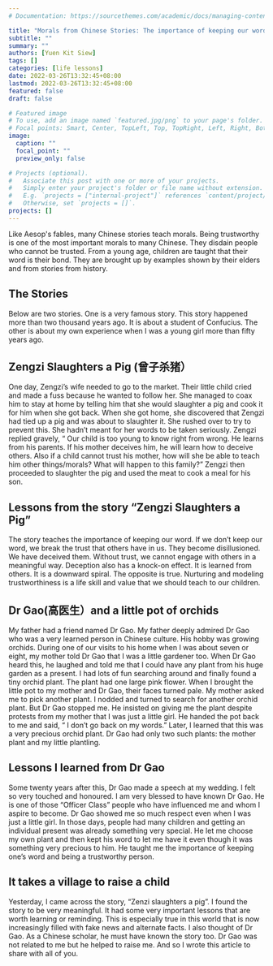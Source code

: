 ```yaml
---
# Documentation: https://sourcethemes.com/academic/docs/managing-content/

title: "Morals from Chinese Stories: The importance of keeping our word to others"
subtitle: ""
summary: ""
authors: [Yuen Kit Siew]
tags: []
categories: [life lessons]
date: 2022-03-26T13:32:45+08:00
lastmod: 2022-03-26T13:32:45+08:00
featured: false
draft: false

# Featured image
# To use, add an image named `featured.jpg/png` to your page's folder.
# Focal points: Smart, Center, TopLeft, Top, TopRight, Left, Right, BottomLeft, Bottom, BottomRight.
image:
  caption: ""
  focal_point: ""
  preview_only: false

# Projects (optional).
#   Associate this post with one or more of your projects.
#   Simply enter your project's folder or file name without extension.
#   E.g. `projects = ["internal-project"]` references `content/project/deep-learning/index.md`.
#   Otherwise, set `projects = []`.
projects: []
---
```

Like Aesop's fables, many Chinese stories teach morals. Being trustworthy is one of the most important morals to many Chinese. They disdain people who cannot be trusted. From a young age, children are taught that their word is their bond. They are brought up by examples shown by their elders and from stories from history. 

## The Stories
Below are two stories. One is a very famous story. This story happened more than two thousand years ago. It is about a student of Confucius. The other is about my own experience when I was a young girl more than fifty years ago.

## Zengzi Slaughters a Pig (曾子杀猪）
One day, Zengzi’s wife needed to go to the market. Their little child cried and made a fuss because he wanted to follow her. She managed to coax him to stay at home by telling him that she would slaughter a pig and cook it for him when she got back. When she got home, she discovered that Zengzi had tied up a pig and was about to slaughter it. She rushed over to try to prevent this. She hadn’t meant for her words to be taken seriously.
Zengzi replied gravely, “ Our child is too young to know right from wrong. He learns from his parents. If his mother deceives him, he will learn how to deceive others. Also if a child cannot trust his mother, how will she be able to teach him other things/morals? What will happen to this family?” Zengzi then proceeded to slaughter the pig and used the meat to cook a meal for his son. 

## Lessons from the story “Zengzi Slaughters a Pig”
The story teaches the importance of keeping our word. If we don’t keep our word, we break the trust that others have in us. They become disillusioned. We have deceived them. Without trust, we cannot engage with others in a meaningful way. Deception also has a knock-on effect. It is learned from others. It is a downward spiral. The opposite is true. Nurturing and modeling trustworthiness is a life skill and value that we should teach to our children.

## Dr Gao(高医生）and a little pot of orchids
My father had a friend named Dr Gao. My father deeply admired Dr Gao who was a very learned person in Chinese culture. His hobby was growing orchids. During one of our visits to his home when I was about seven or eight, my mother told Dr Gao that I was a little gardener too. When Dr Gao heard this, he laughed and told me that I could have any plant from his huge garden as a present. I had lots of fun searching around and finally found a tiny orchid plant. The plant had one large pink flower. When I brought the little pot to my mother and Dr Gao, their faces turned pale. My mother asked me to pick another plant. I nodded and turned to search for another orchid plant. But Dr Gao stopped me. He insisted on giving me the plant despite protests from my mother that I was just a little girl. He handed the pot back to me and said, “ I don’t go back on my words.” Later, I learned that this was a very precious orchid plant. Dr Gao had only two such plants: the mother plant and my little plantling.

## Lessons I learned from Dr Gao
Some twenty years after this, Dr Gao made a speech at my wedding. I felt so very touched and honoured. I am very blessed to have known Dr Gao. He is one of those “Officer Class” people who have influenced me and whom I aspire to become. Dr Gao showed me so much respect even when I was just a little girl. In those days, people had many children and getting an individual present was already something very special. He let me choose my own plant and then kept his word to let me have it even though it was something very precious to him. He taught me the importance of keeping one’s word and being a trustworthy person.

## It takes a village to raise a child
Yesterday, I came across the story, “Zenzi slaughters a pig”. I found the story to be very meaningful. It had some very important lessons that are worth learning or reminding. This is especially true in this world that is now increasingly filled with fake news and alternate facts. I also thought of Dr Gao. As a Chinese scholar, he must have known the story too. Dr Gao was not related to me but he helped to raise me. And so I wrote this article to share with all of you.
